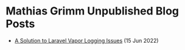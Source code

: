 # Mathias Grimm Unpublished Blog Posts

- [A Solution to Laravel Vapor Logging Issues](articles/laravel-vapor-logging-case/README.md) (15 Jun 2022)
